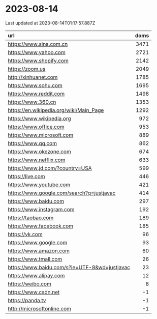 # 2023-08-14

<!-- BEGIN -->
Last updated at 2023-08-14T01:17:57.887Z

url | doms
:- | -:
https://www.sina.com.cn | 3471
https://www.yahoo.com | 2721
https://www.shopify.com | 2142
https://zoom.us | 2049
http://xinhuanet.com | 1785
https://www.sohu.com | 1695
https://www.reddit.com | 1498
https://www.360.cn | 1353
https://en.wikipedia.org/wiki/Main_Page | 1292
https://www.wikipedia.org | 972
https://www.office.com | 953
https://www.microsoft.com | 889
https://www.qq.com | 862
https://www.okezone.com | 674
https://www.netflix.com | 633
https://www.jd.com/?country=USA | 599
https://live.com | 446
https://www.youtube.com | 421
https://www.google.com/search?q=justjavac | 414
https://www.baidu.com | 297
https://www.instagram.com | 192
https://taobao.com | 189
https://www.facebook.com | 185
https://vk.com | 96
https://www.google.com | 93
https://www.amazon.com | 60
https://www.tmall.com | 26
https://www.baidu.com/s?ie=UTF-8&wd=justjavac | 23
https://www.alipay.com | 12
https://weibo.com | 8
https://www.csdn.net | -1
https://panda.tv | -1
http://microsoftonline.com | -1
<!-- END -->
